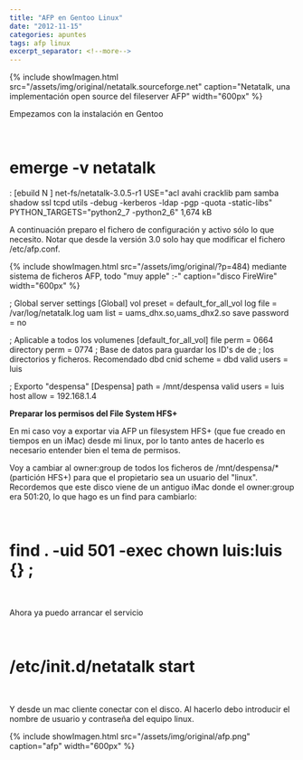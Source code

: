 ```yaml
---
title: "AFP en Gentoo Linux"
date: "2012-11-15"
categories: apuntes
tags: afp linux
excerpt_separator: <!--more-->
---
```


{% include showImagen.html
    src="/assets/img/original/netatalk.sourceforge.net"
    caption="Netatalk, una implementación open source del fileserver AFP"
    width="600px"
    %}

Empezamos con la instalación en Gentoo

 
# emerge -v netatalk
:
[ebuild N ] net-fs/netatalk-3.0.5-r1 USE="acl avahi cracklib pam samba shadow ssl tcpd utils -debug -kerberos -ldap -pgp -quota -static-libs" PYTHON_TARGETS="python2_7 -python2_6" 1,674 kB
 

A continuación preparo el fichero de configuración y activo sólo lo que necesito. Notar que desde la versión 3.0 solo hay que modificar el fichero /etc/afp.conf.

{% include showImagen.html
    src="/assets/img/original/?p=484) mediante sistema de ficheros AFP, todo "muy apple" :-"
    caption="disco FireWire"
    width="600px"
    %}

; Global server settings
[Global]
vol preset = default_for_all_vol
log file = /var/log/netatalk.log
uam list = uams_dhx.so,uams_dhx2.so
save password = no

; Aplicable a todos los volumenes
[default_for_all_vol]
file perm = 0664
directory perm = 0774
; Base de datos para guardar los ID's de de
; los directorios y ficheros. Recomendado dbd
cnid scheme = dbd
valid users = luis

; Exporto "despensa"
[Despensa]
path = /mnt/despensa
valid users = luis
host allow = 192.168.1.4

**Preparar los permisos del File System HFS+**

En mi caso voy a exportar via AFP un filesystem HFS+ (que fue creado en tiempos en un iMac) desde mi linux, por lo tanto antes de hacerlo es necesario entender bien el tema de permisos.

Voy a cambiar al owner:group de todos los ficheros de /mnt/despensa/* (partición HFS+) para que el propietario sea un usuario del "linux". Recordemos que este disco viene de un antiguo iMac donde el owner:group era 501:20, lo que hago es un find para cambiarlo:

 
# find . -uid 501 -exec chown luis:luis {} \;
 

Ahora ya puedo arrancar el servicio

 
# /etc/init.d/netatalk start
 

Y desde un mac cliente conectar con el disco. Al hacerlo debo introducir el nombre de usuario y contraseña del equipo linux.

{% include showImagen.html
    src="/assets/img/original/afp.png"
    caption="afp"
    width="600px"
    %}
